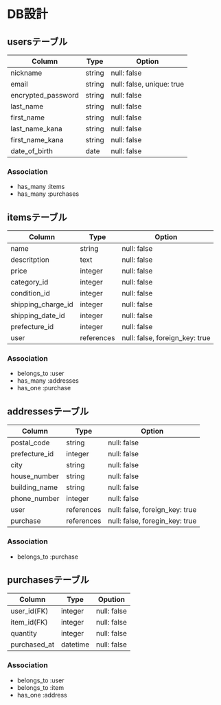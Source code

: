 # DB設計
## usersテーブル
| Column | Type | Option |
|-|-|-|
| nickname | string | null: false |
| email | string | null: false, unique: true |
| encrypted_password | string | null: false |
| last_name | string | null: false |
| first_name | string | null: false |
| last_name_kana | string | null: false |
| first_name_kana | string | null: false |
| date_of_birth | date | null: false |

### Association
- has_many :items
- has_many :purchases

## itemsテーブル
| Column | Type | Option |
|-|-|-|
| name | string | null: false |
| descritption | text | null: false |
| price | integer | null: false |
| category_id | integer | null: false |
| condition_id | integer | null: false |
| shipping_charge_id | integer | null: false |
| shipping_date_id | integer | null: false |
| prefecture_id | integer | null: false |
| user| references | null: false, foreign_key: true |

### Association
- belongs_to :user
- has_many :addresses
- has_one :purchase

## addressesテーブル
| Column | Type | Option |
|-|-|-|
| postal_code | string | null: false |
| prefecture_id | integer | null: false |
| city | string | null: false |
| house_number | string | null: false |
| building_name | string | null: false |
| phone_number | integer | null: false ||
| user| references | null: false, foreign_key: true |
| purchase | references | null: false, foregin_key: true |

### Association
- belongs_to :purchase

## purchasesテーブル
| Column | Type | Opution |
|-|-|-|
| user_id(FK) | integer | null: false |
| item_id(FK) | integer | null: false |
| quantity | integer | null: false |
| purchased_at | datetime | null: false |

### Association
- belongs_to :user
- belongs_to :item
- has_one :address